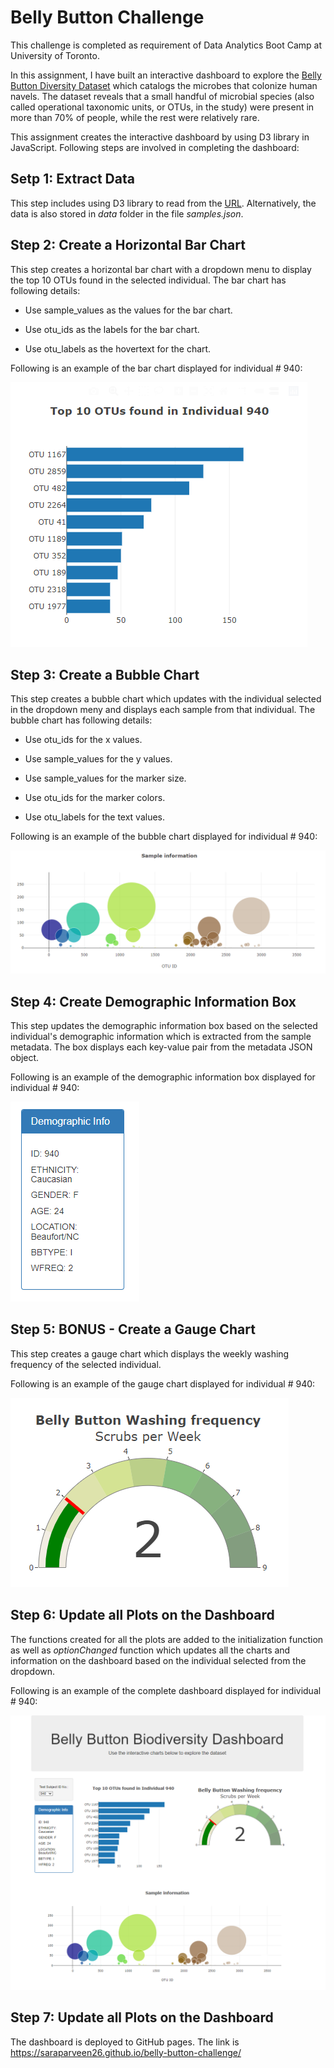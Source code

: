 # Belly Button Challenge

This challenge is completed as requirement of Data Analytics Boot Camp at University of Toronto.

In this assignment, I have built an interactive dashboard to explore the [Belly Button Diversity Dataset](http://robdunnlab.com/projects/belly-button-biodiversity/) which catalogs the microbes that colonize human navels. The dataset reveals that a small handful of microbial species (also called operational taxonomic units, or OTUs, in the study) were present in more than 70% of people, while the rest were relatively rare.

This assignment creates the interactive dashboard by using D3 library in JavaScript. Following steps are involved in completing the dashboard:


## Setp 1: Extract Data

This step includes using D3 library to read from the [URL](https://2u-data-curriculum-team.s3.amazonaws.com/dataviz-classroom/v1.1/14-Interactive-Web-Visualizations/02-Homework/samples.json). Alternatively, the data is also stored in *data* folder in the file *samples.json*.


## Step 2: Create a Horizontal Bar Chart

This step creates a horizontal bar chart with a dropdown menu to display the top 10 OTUs found in the selected individual. The bar chart has following details:

- Use sample_values as the values for the bar chart.

- Use otu_ids as the labels for the bar chart.

- Use otu_labels as the hovertext for the chart. 

Following is an example of the bar chart displayed for individual # 940:

![Bar Chart](Images/bar_chart.PNG)


## Step 3: Create a Bubble Chart

This step creates a bubble chart which updates with the individual selected in the dropdown meny and displays each sample from that individual. The bubble chart has following details:

- Use otu_ids for the x values.

- Use sample_values for the y values.

- Use sample_values for the marker size.

- Use otu_ids for the marker colors.

- Use otu_labels for the text values.

Following is an example of the bubble chart displayed for individual # 940:

![Bubble Chart](Images/bubble_chart.png)


## Step 4: Create Demographic Information Box

This step updates the demographic information box based on the selected individual's demographic information which is extracted from the sample metadata. The box displays each key-value pair from the metadata JSON object.

Following is an example of the demographic information box displayed for individual # 940:

![Demographic Info Box](Images/demo_info_box.PNG)


## Step 5: BONUS - Create a Gauge Chart

This step creates a gauge chart which displays the weekly washing frequency of the selected individual.

Following is an example of the gauge chart displayed for individual # 940:

![Gauge Chart](Images/gauge_chart.PNG)


## Step 6: Update all Plots on the Dashboard

The functions created for all the plots are added to the initialization function as well as *optionChanged* function which updates all the charts and information on the dashboard based on the individual selected from the dropdown.

Following is an example of the complete dashboard displayed for individual # 940:

![Dashboard](Images/dashboard.PNG)


## Step 7: Update all Plots on the Dashboard

The dashboard is deployed to GitHub pages. The link is https://saraparveen26.github.io/belly-button-challenge/
